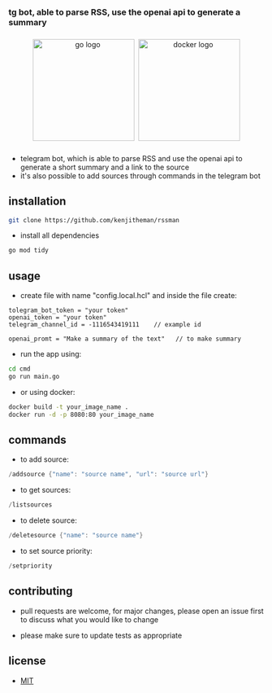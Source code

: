 ### tg bot, able to parse RSS, use the openai api to generate a summary

###

<div align="center">
  <img src="https://cdn.jsdelivr.net/gh/devicons/devicon/icons/go/go-original.svg" height="200" alt="go logo"  />
  <img width="" />
  <img src="https://cdn.jsdelivr.net/gh/devicons/devicon/icons/docker/docker-original.svg" height="200" alt="docker logo"  />
</div>

###

- telegram bot, which is able to parse RSS and use the openai api to generate a short summary and a link to the source
- it's also possible to add sources through commands in the telegram bot

## installation

```sh
git clone https://github.com/kenjitheman/rssman
```

- install all dependencies

```sh
go mod tidy
```

## usage

- create file with name "config.local.hcl" and inside the file create:

```hcl
tolegram_bot_token = "your token"
openai_token = "your token"
telegram_channel_id = -1116543419111    // example id

openai_promt = "Make a summary of the text"   // to make summary
```

- run the app using:

```sh
cd cmd
go run main.go
```

- or using docker:

```sh
docker build -t your_image_name .
docker run -d -p 8080:80 your_image_name
```

## commands

- to add source:

```go
/addsource {"name": "source name", "url": "source url"}
```

- to get sources:

```go
/listsources
```

- to delete source:

```go
/deletesource {"name": "source name"}
```

- to set source priority:

```go
/setpriority 
```

## contributing

- pull requests are welcome, for major changes, please open an issue first
to discuss what you would like to change

- please make sure to update tests as appropriate

## license

- [MIT](https://choosealicense.com/licenses/mit/)
